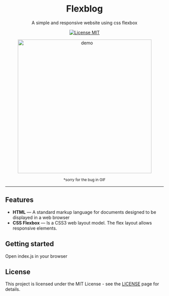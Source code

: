 <h1 align="center">
Flexblog
</h1>

<p align="center">A simple and responsive website using css flexbox</p>

<p align="center">
  <a href="https://opensource.org/licenses/MIT">
    <img src="https://img.shields.io/badge/License-MIT-blue.svg" alt="License MIT">
  </a>  
</p>

<div align="center">
  <img style="display: block;" src="https://i.ibb.co/nn49jBP/flexblog.gif" alt="demo" height="425">
  
  <small style="display: block; font-size: smaller;">*sorry for the bug in GIF</small>
</div>

<hr />

## Features

- **HTML** — A standard markup language for documents designed to be displayed in a web browser
- **CSS Flexbox** — Is a CSS3 web layout model. The flex layout allows responsive elements.

## Getting started

Open index.js in your browser

## License

This project is licensed under the MIT License - see the [LICENSE](https://opensource.org/licenses/MIT) page for details.
